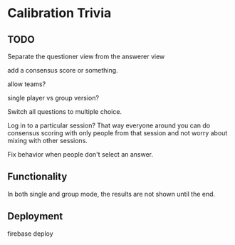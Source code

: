# Calibration Trivia

## TODO

Separate the questioner view from the answerer view

add a consensus score or something.

allow teams?

single player vs group version?

Switch all questions to multiple choice.

Log in to a particular session? That way everyone around you can do consensus scoring with only people from that session and not worry about mixing with other sessions.

Fix behavior when people don't select an answer.

## Functionality

In both single and group mode, the results are not shown until the end.

## Deployment

firebase deploy
